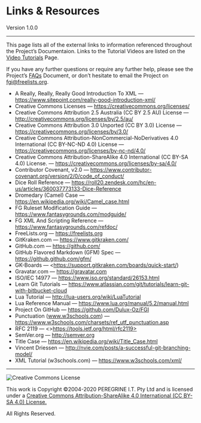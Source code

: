 # Links &amp; Resources

Version 1.0.0

---

This page lists all of the external links to information referenced throughout the Project&rsquo;s Documentaion. Links to the Tutorial Videos are listed on the [Video Tutorials](https://github.com/Dulux-Oz/FGI//Video_Tutorials.md) Page.

If you have any further questions or require any further help, please see the Project&rsquo;s [FAQs](FAQs.md) Document, or don&rsquo;t hesitate to email the Project on <fgi@freelists.org>.

- A Really, Really, Really Good Introduction To XML &mdash; <https://www.sitepoint.com/really-good-introduction-xml/>
- Creative Commons Licenses &mdash; <https://creativecommons.org/licenses/>
- Creative Commons Attribution 2.5 Australia (CC BY 2.5 AU) License &mdash; <http://creativecommons.org/licenses/by/2.5/au/>
- Creative Commons Attribution 3.0 Unported (CC BY 3.0) License &mdash; <https://creativecommons.org/licenses/by/3.0/>
- Creative Commons Attribution-NonCommercial-NoDerivatives 4.0 International (CC BY-NC-ND 4.0) License &mdash; <https://creativecommons.org/licenses/by-nc-nd/4.0/>
- Creative Commons Attribution-ShareAlike 4.0 International (CC BY-SA 4.0) License. &mdash; <https://creativecommons.org/licenses/by-sa/4.0/>
- Contributor Covenant, v2.0 &mdash; <https://www.contributor-covenant.org/version/2/0/code_of_conduct/>
- Dice Roll Reference &mdash; <https://roll20.zendesk.com/hc/en-us/articles/360037773133-Dice-Reference>
- Dromedary (Camel) Case &mdash; <https://en.wikipedia.org/wiki/Camel_case.html>
- FG Ruleset Modification Guide &mdash; <https://www.fantasygrounds.com/modguide/>
- FG XML And Scripting Reference &mdash; <https://www.fantasygrounds.com/refdoc/>
- FreeLists.org &mdash; <https://freelists.org>
- GitKraken.com &mdash; <https://www.gitkraken.com/>
- GitHub.com &mdash; <https://github.com/>
- GitHub Flavored Markdown (GFM) Spec &mdash; <https://github.github.com/gfm/>
- GK-Boards &mdash; <https://support.gitkraken.com/boards/quick-start/)
- Gravatar.com &mdash; <https://gravatar.com>
- ISO/IEC 14977 &mdash; <https://www.iso.org/standard/26153.html>
- Learn Git Tutorials &mdash; <https://www.atlassian.com/git/tutorials/learn-git-with-bitbucket-cloud>
- Lua Tutorial &mdash; <http://lua-users.org/wiki/LuaTutorial>
- Lua Reference Manual &mdash; <https://www.lua.org/manual/5.2/manual.html>
- Project On GitHub &mdash; <https://github.com/Dulux-Oz/FGI>
- Punctuation (www.w3schools.com) &mdash; <https://www.w3schools.com/charsets/ref_utf_punctuation.asp>
- RFC 2119 &mdash; <>https://tools.ietf.org/html/rfc2119>
- SemVer.org &mdash; <http://semver.org>
- Title Case &mdash; <https://en.wikipedia.org/wiki/Title_Case.html>
- Vincent Driessen &mdash; <http://nvie.com/posts/a-successful-git-branching-model/>
- XML Tutorial (w3schools.com) &mdash; <https://www.w3schools.com/xml/>

---

![Creative Commons License](https://i.creativecommons.org/l/by-sa/4.0/88x31.png "Creative Commons License")

This work is Copyright &copy;2004-2020 PEREGRINE I.T. Pty Ltd and is licensed under a [Creative Commons Attribution-ShareAlike 4.0 International (CC BY-SA 4.0) License.](https://creativecommons.org/licenses/by-sa/4.0/)

All Rights Reserved.
